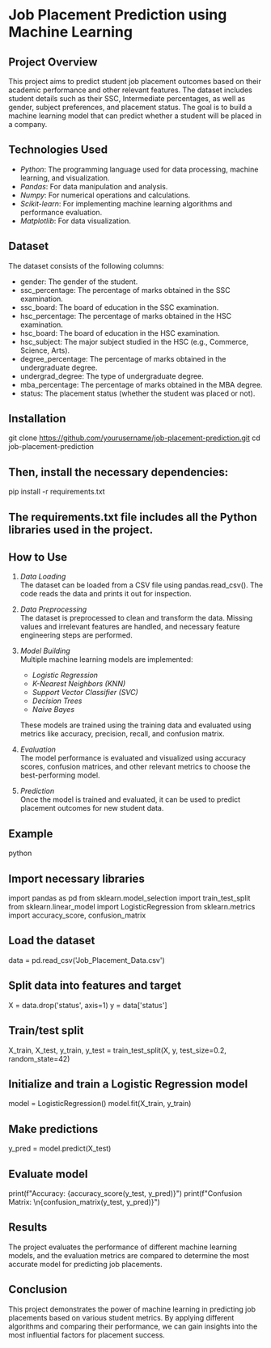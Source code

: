 # Job Placement Prediction using Machine Learning

## Project Overview

This project aims to predict student job placement outcomes based on their academic performance and other relevant features. The dataset includes student details such as their SSC, Intermediate percentages, as well as gender, subject preferences, and placement status. The goal is to build a machine learning model that can predict whether a student will be placed in a company.

## Technologies Used

- *Python*: The programming language used for data processing, machine learning, and visualization.
- *Pandas*: For data manipulation and analysis.
- *Numpy*: For numerical operations and calculations.
- *Scikit-learn*: For implementing machine learning algorithms and performance evaluation.
- *Matplotlib*: For data visualization.

## Dataset

The dataset consists of the following columns:

- gender: The gender of the student.
- ssc_percentage: The percentage of marks obtained in the SSC examination.
- ssc_board: The board of education in the SSC examination.
- hsc_percentage: The percentage of marks obtained in the HSC examination.
- hsc_board: The board of education in the HSC examination.
- hsc_subject: The major subject studied in the HSC (e.g., Commerce, Science, Arts).
- degree_percentage: The percentage of marks obtained in the undergraduate degree.
- undergrad_degree: The type of undergraduate degree.
- mba_percentage: The percentage of marks obtained in the MBA degree.
- status: The placement status (whether the student was placed or not).

## Installation
git clone https://github.com/yourusername/job-placement-prediction.git
cd job-placement-prediction


## Then, install the necessary dependencies:
pip install -r requirements.txt

## The requirements.txt file includes all the Python libraries used in the project.

## How to Use

1. *Data Loading*  
   The dataset can be loaded from a CSV file using pandas.read_csv(). The code reads the data and prints it out for inspection.

2. *Data Preprocessing*  
   The dataset is preprocessed to clean and transform the data. Missing values and irrelevant features are handled, and necessary feature engineering steps are performed.

3. *Model Building*  
   Multiple machine learning models are implemented:
   - *Logistic Regression*
   - *K-Nearest Neighbors (KNN)*
   - *Support Vector Classifier (SVC)*
   - *Decision Trees*
   - *Naive Bayes*

   These models are trained using the training data and evaluated using metrics like accuracy, precision, recall, and confusion matrix.

4. *Evaluation*  
   The model performance is evaluated and visualized using accuracy scores, confusion matrices, and other relevant metrics to choose the best-performing model.

5. *Prediction*  
   Once the model is trained and evaluated, it can be used to predict placement outcomes for new student data.

## Example

python
## Import necessary libraries
import pandas as pd
from sklearn.model_selection import train_test_split
from sklearn.linear_model import LogisticRegression
from sklearn.metrics import accuracy_score, confusion_matrix

## Load the dataset
data = pd.read_csv('Job_Placement_Data.csv')

## Split data into features and target
X = data.drop('status', axis=1)
y = data['status']

## Train/test split
X_train, X_test, y_train, y_test = train_test_split(X, y, test_size=0.2, random_state=42)

## Initialize and train a Logistic Regression model
model = LogisticRegression()
model.fit(X_train, y_train)

## Make predictions
y_pred = model.predict(X_test)

## Evaluate model
print(f"Accuracy: {accuracy_score(y_test, y_pred)}")
print(f"Confusion Matrix: \n{confusion_matrix(y_test, y_pred)}")


## Results
The project evaluates the performance of different machine learning models, and the evaluation metrics are compared to determine the most accurate model for predicting job placements.

## Conclusion
This project demonstrates the power of machine learning in predicting job placements based on various student metrics. By applying different algorithms and comparing their performance, we can gain insights into the most influential factors for placement success.
